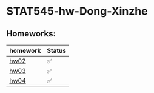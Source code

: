 # STAT545-hw-Dong-Xinzhe

## Homeworks:


|    **homework**    | **Status** |
|--------------------|------------|
| [hw02](https://github.com/hannahdxz/STAT545-hw-Dong-Xinzhe/tree/master/hw%2002)     | :white_check_mark: |
| [hw03](https://github.com/hannahdxz/STAT545-hw-Dong-Xinzhe/tree/master/hw03)          | :white_check_mark:   |
| [hw04](https://github.com/hannahdxz/STAT545-hw-Dong-Xinzhe/tree/master/hw04)     | :white_check_mark:  |